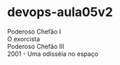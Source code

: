 # devops-aula05v2
Poderoso Chefão I<br>
O exorcista<br>
Poderoso Chefão III<br>
2001 - Uma odisséia no espaço<br>
